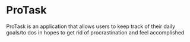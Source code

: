 # ProTask
ProTask is an application that allows users to keep track of their daily goals/to dos in hopes to get rid of procrastination and feel accomplished
